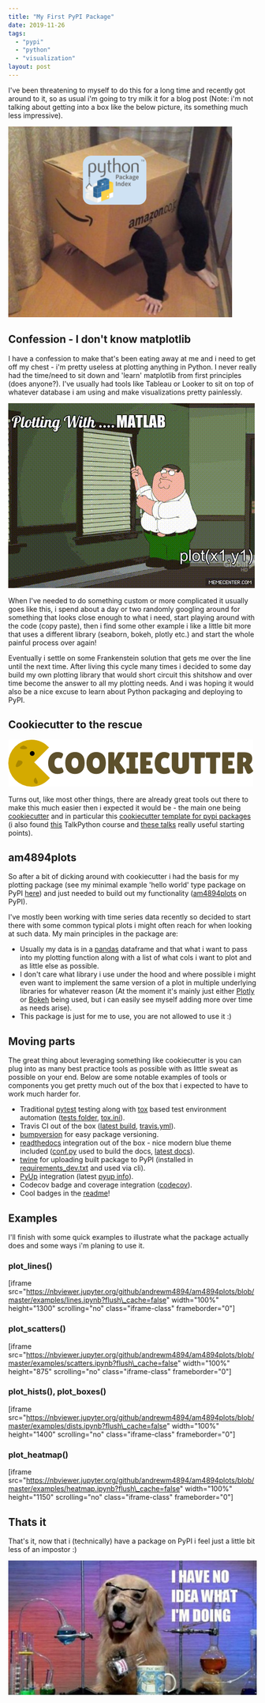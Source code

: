 ```yaml
---
title: "My First PyPI Package"
date: 2019-11-26
tags: 
  - "pypi"
  - "python"
  - "visualization"
layout: post
---
```


I've been threatening to myself to do this for a long time and recently got around to it, so as usual i'm going to try milk it for a blog post (Note: i'm not talking about getting into a box like the below picture, its something much less impressive).

![](/assets/images/2019-11-26-my-first-pypi-package/package.png)

## Confession - I don't know matplotlib

I have a confession to make that's been eating away at me and i need to get off my chest - i'm pretty useless at plotting anything in Python. I never really had the time/need to sit down and 'learn' matplotlib from first principles (does anyone?). I've usually had tools like Tableau or Looker to sit on top of whatever database i am using and make visualizations pretty painlessly.

![](/assets/images/2019-11-26-my-first-pypi-package/Plotting-With-....-MATLAB-Imgur.gif)

When I've needed to do something custom or more complicated it usually goes like this, i spend about a day or two randomly googling around for something that looks close enough to what i need, start playing around with the code (copy paste), then i find some other example i like a little bit more that uses a different library (seaborn, bokeh, plotly etc.) and start the whole painful process over again!

Eventually i settle on some Frankenstein solution that gets me over the line until the next time. After living this cycle many times i decided to some day build my own plotting library that would short circuit this shitshow and over time become the answer to all my plotting needs. And i was hoping it would also be a nice excuse to learn about Python packaging and deploying to PyPI.

## Cookiecutter to the rescue

![](/assets/images/2019-11-26-my-first-pypi-package/cookiecutter_medium.png)

Turns out, like most other things, there are already great tools out there to make this much easier then i expected it would be - the main one being [cookiecutter](https://cookiecutter.readthedocs.io/en/latest/) and in particular this [cookiecutter template for pypi packages](https://github.com/audreyr/cookiecutter-pypackage) (i also found [this](https://training.talkpython.fm/courses/details/using-and-mastering-cookiecutter-templates-for-project-creation) TalkPython course and [these talks](https://www.youtube.com/watch?v=qOH-h-EKKac&list=PL6Zhl9mK2r0IDU0Yv7HsBb5AsmBCuIsK_) really useful starting points).

## am4894plots

So after a bit of dicking around with cookiecutter i had the basis for my plotting package (see my minimal example 'hello world' type package on PyPI [here](https://pypi.org/project/am4894dev2/)) and just needed to build out my functionality ([am4894plots](https://pypi.org/project/am4894plots/) on PyPI).

I've mostly been working with time series data recently so decided to start there with some common typical plots i might often reach for when looking at such data. My main principles in the package are:

- Usually my data is in a [pandas](https://pandas.pydata.org/) dataframe and that what i want to pass into my plotting function along with a list of what cols i want to plot and as little else as possible.
- I don't care what library i use under the hood and where possible i might even want to implement the same version of a plot in multiple underlying libraries for whatever reason (At the moment it's mainly just either [Plotly](https://plot.ly/python/) or [Bokeh](https://docs.bokeh.org/en/latest/index.html) being used, but i can easily see myself adding more over time as needs arise).
- This package is just for me to use, you are not allowed to use it :)

## Moving parts

The great thing about leveraging something like cookiecutter is you can plug into as many best practice tools as possible with as little sweat as possible on your end. Below are some notable examples of tools or components you get pretty much out of the box that i expected to have to work much harder for.

- Traditional [pytest](https://docs.pytest.org/en/latest/) testing along with [tox](https://tox.readthedocs.io/en/latest/) based test environment automation ([tests folder](https://github.com/andrewm4894/am4894plots/tree/master/tests), [tox.ini](https://github.com/andrewm4894/am4894plots/blob/master/tox.ini)).
- Travis CI out of the box ([latest build](https://travis-ci.org/andrewm4894/am4894plots), [travis.yml](https://github.com/andrewm4894/am4894plots/blob/master/.travis.yml)).
- [bumpversion](https://github.com/c4urself/bump2version) for easy package versioning.
- [readthedocs](https://readthedocs.org/) integration out of the box - nice modern blue theme included ([conf.py](https://github.com/andrewm4894/am4894plots/blob/master/docs/conf.py) used to build the docs, [latest docs](https://am4894plots.readthedocs.io/en/latest/readme.html)).
- [twine](https://twine.readthedocs.io/en/latest/) for uploading built package to PyPI (installed in [requirements\_dev.txt](https://github.com/andrewm4894/am4894plots/blob/master/requirements_dev.txt#L12) and used via cli).
- [PyUp](https://pyup.io/) integration (latest [pyup info](https://pyup.io/repos/github/andrewm4894/am4894plots/)).
- Codecov badge and coverage integration ([codecov](https://codecov.io/gh/andrewm4894/am4894plots)).
- Cool badges in the [readme](https://github.com/andrewm4894/am4894plots/blob/master/README.rst)!

## Examples

I'll finish with some quick examples to illustrate what the package actually does and some ways i'm planing to use it.

### plot\_lines()

\[iframe src="https://nbviewer.jupyter.org/github/andrewm4894/am4894plots/blob/master/examples/lines.ipynb?flush\_cache=false" width="100%" height="1300" scrolling="no" class="iframe-class" frameborder="0"\]

### plot\_scatters()

\[iframe src="https://nbviewer.jupyter.org/github/andrewm4894/am4894plots/blob/master/examples/scatters.ipynb?flush\_cache=false" width="100%" height="875" scrolling="no" class="iframe-class" frameborder="0"\]

### plot\_hists(), plot\_boxes()

\[iframe src="https://nbviewer.jupyter.org/github/andrewm4894/am4894plots/blob/master/examples/dists.ipynb?flush\_cache=false" width="100%" height="1400" scrolling="no" class="iframe-class" frameborder="0"\]

### plot\_heatmap()

\[iframe src="https://nbviewer.jupyter.org/github/andrewm4894/am4894plots/blob/master/examples/heatmap.ipynb?flush\_cache=false" width="100%" height="1150" scrolling="no" class="iframe-class" frameborder="0"\]

## Thats it

That's it, now that i (technically) have a package on PyPI i feel just a little bit less of an impostor :)

![](/assets/images/2019-11-26-my-first-pypi-package/i-have-no-idea-what-im-doing.jpg)
